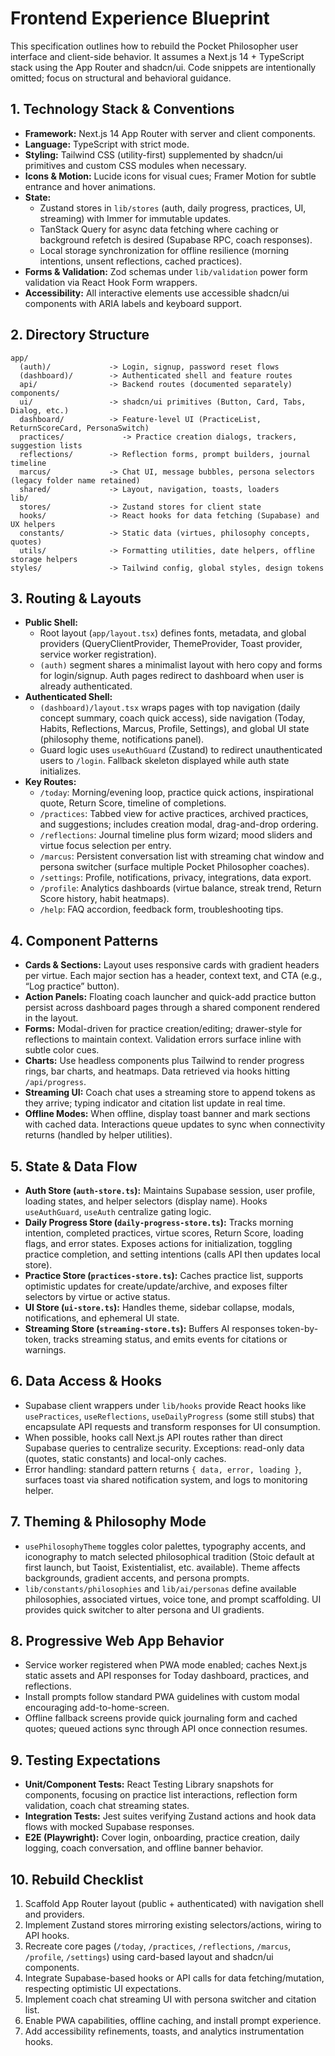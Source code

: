# Frontend Experience Blueprint

This specification outlines how to rebuild the Pocket Philosopher user interface and client-side behavior. It assumes a Next.js 14 + TypeScript stack using the App Router and shadcn/ui. Code snippets are intentionally omitted; focus on structural and behavioral guidance.

## 1. Technology Stack & Conventions
- **Framework:** Next.js 14 App Router with server and client components.
- **Language:** TypeScript with strict mode.
- **Styling:** Tailwind CSS (utility-first) supplemented by shadcn/ui primitives and custom CSS modules when necessary.
- **Icons & Motion:** Lucide icons for visual cues; Framer Motion for subtle entrance and hover animations.
- **State:**
  - Zustand stores in `lib/stores` (auth, daily progress, practices, UI, streaming) with Immer for immutable updates.
  - TanStack Query for async data fetching where caching or background refetch is desired (Supabase RPC, coach responses).
  - Local storage synchronization for offline resilience (morning intentions, unsent reflections, cached practices).
- **Forms & Validation:** Zod schemas under `lib/validation` power form validation via React Hook Form wrappers.
- **Accessibility:** All interactive elements use accessible shadcn/ui components with ARIA labels and keyboard support.

## 2. Directory Structure
```
app/
  (auth)/             -> Login, signup, password reset flows
  (dashboard)/        -> Authenticated shell and feature routes
  api/                -> Backend routes (documented separately)
components/
  ui/                 -> shadcn/ui primitives (Button, Card, Tabs, Dialog, etc.)
  dashboard/          -> Feature-level UI (PracticeList, ReturnScoreCard, PersonaSwitch)
  practices/             -> Practice creation dialogs, trackers, suggestion lists
  reflections/        -> Reflection forms, prompt builders, journal timeline
  marcus/             -> Chat UI, message bubbles, persona selectors (legacy folder name retained)
  shared/             -> Layout, navigation, toasts, loaders
lib/
  stores/             -> Zustand stores for client state
  hooks/              -> React hooks for data fetching (Supabase) and UX helpers
  constants/          -> Static data (virtues, philosophy concepts, quotes)
  utils/              -> Formatting utilities, date helpers, offline storage helpers
styles/               -> Tailwind config, global styles, design tokens
```

## 3. Routing & Layouts
- **Public Shell:**
  - Root layout (`app/layout.tsx`) defines fonts, metadata, and global providers (QueryClientProvider, ThemeProvider, Toast provider, service worker registration).
  - `(auth)` segment shares a minimalist layout with hero copy and forms for login/signup. Auth pages redirect to dashboard when user is already authenticated.
- **Authenticated Shell:**
  - `(dashboard)/layout.tsx` wraps pages with top navigation (daily concept summary, coach quick access), side navigation (Today, Habits, Reflections, Marcus, Profile, Settings), and global UI state (philosophy theme, notifications panel).
  - Guard logic uses `useAuthGuard` (Zustand) to redirect unauthenticated users to `/login`. Fallback skeleton displayed while auth state initializes.
- **Key Routes:**
  - `/today`: Morning/evening loop, practice quick actions, inspirational quote, Return Score, timeline of completions.
  - `/practices`: Tabbed view for active practices, archived practices, and suggestions; includes creation modal, drag-and-drop ordering.
  - `/reflections`: Journal timeline plus form wizard; mood sliders and virtue focus selection per entry.
  - `/marcus`: Persistent conversation list with streaming chat window and persona switcher (surface multiple Pocket Philosopher coaches).
  - `/settings`: Profile, notifications, privacy, integrations, data export.
  - `/profile`: Analytics dashboards (virtue balance, streak trend, Return Score history, habit heatmaps).
  - `/help`: FAQ accordion, feedback form, troubleshooting tips.

## 4. Component Patterns
- **Cards & Sections:** Layout uses responsive cards with gradient headers per virtue. Each major section has a header, context text, and CTA (e.g., “Log practice” button).
- **Action Panels:** Floating coach launcher and quick-add practice button persist across dashboard pages through a shared component rendered in the layout.
- **Forms:** Modal-driven for practice creation/editing; drawer-style for reflections to maintain context. Validation errors surface inline with subtle color cues.
- **Charts:** Use headless components plus Tailwind to render progress rings, bar charts, and heatmaps. Data retrieved via hooks hitting `/api/progress`.
- **Streaming UI:** Coach chat uses a streaming store to append tokens as they arrive; typing indicator and citation list update in real time.
- **Offline Modes:** When offline, display toast banner and mark sections with cached data. Interactions queue updates to sync when connectivity returns (handled by helper utilities).

## 5. State & Data Flow
- **Auth Store (`auth-store.ts`):** Maintains Supabase session, user profile, loading states, and helper selectors (display name). Hooks `useAuthGuard`, `useAuth` centralize gating logic.
- **Daily Progress Store (`daily-progress-store.ts`):** Tracks morning intention, completed practices, virtue scores, Return Score, loading flags, and error states. Exposes actions for initialization, toggling practice completion, and setting intentions (calls API then updates local store).
- **Practice Store (`practices-store.ts`):** Caches practice list, supports optimistic updates for create/update/archive, and exposes filter selectors by virtue or active status.
- **UI Store (`ui-store.ts`):** Handles theme, sidebar collapse, modals, notifications, and ephemeral UI state.
- **Streaming Store (`streaming-store.ts`):** Buffers AI responses token-by-token, tracks streaming status, and emits events for citations or warnings.

## 6. Data Access & Hooks
- Supabase client wrappers under `lib/hooks` provide React hooks like `usePractices`, `useReflections`, `useDailyProgress` (some still stubs) that encapsulate API requests and transform responses for UI consumption.
- When possible, hooks call Next.js API routes rather than direct Supabase queries to centralize security. Exceptions: read-only data (quotes, static constants) and local-only caches.
- Error handling: standard pattern returns `{ data, error, loading }`, surfaces toast via shared notification system, and logs to monitoring helper.

## 7. Theming & Philosophy Mode
- `usePhilosophyTheme` toggles color palettes, typography accents, and iconography to match selected philosophical tradition (Stoic default at first launch, but Taoist, Existentialist, etc. available). Theme affects backgrounds, gradient accents, and persona prompts.
- `lib/constants/philosophies` and `lib/ai/personas` define available philosophies, associated virtues, voice tone, and prompt scaffolding. UI provides quick switcher to alter persona and UI gradients.

## 8. Progressive Web App Behavior
- Service worker registered when PWA mode enabled; caches Next.js static assets and API responses for Today dashboard, practices, and reflections.
- Install prompts follow standard PWA guidelines with custom modal encouraging add-to-home-screen.
- Offline fallback screens provide quick journaling form and cached quotes; queued actions sync through API once connection resumes.

## 9. Testing Expectations
- **Unit/Component Tests:** React Testing Library snapshots for components, focusing on practice list interactions, reflection form validation, coach chat streaming states.
- **Integration Tests:** Jest suites verifying Zustand actions and hook data flows with mocked Supabase responses.
- **E2E (Playwright):** Cover login, onboarding, practice creation, daily logging, coach conversation, and offline banner behavior.

## 10. Rebuild Checklist
1. Scaffold App Router layout (public + authenticated) with navigation shell and providers.
2. Implement Zustand stores mirroring existing selectors/actions, wiring to API hooks.
3. Recreate core pages (`/today`, `/practices`, `/reflections`, `/marcus`, `/profile`, `/settings`) using card-based layout and shadcn/ui components.
4. Integrate Supabase-based hooks or API calls for data fetching/mutation, respecting optimistic UI expectations.
5. Implement coach chat streaming UI with persona switcher and citation list.
6. Enable PWA capabilities, offline caching, and install prompt experience.
7. Add accessibility refinements, toasts, and analytics instrumentation hooks.



